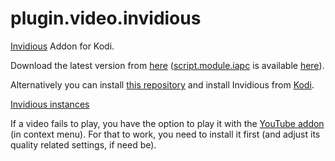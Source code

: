 # plugin.video.invidious
[Invidious](https://github.com/omarroth/invidious) Addon for Kodi.


Download the latest version from [here](https://github.com/lekma/plugin.video.invidious/releases/)
([script.module.iapc](https://github.com/lekma/script.module.iapc/) is available
[here](https://github.com/lekma/script.module.iapc/releases/)).

Alternatively you can install [this repository](https://github.com/lekma/repository.lekma/)
and install Invidious from [Kodi](https://kodi.wiki/view/Add-on_manager#How_to_install_add-ons_from_a_repository).


[Invidious instances](https://instances.invidio.us/?sort_by=health)


If a video fails to play, you have the option to play it with the
[YouTube addon](https://github.com/jdf76/plugin.video.youtube) (in context menu).
For that to work, you need to install it first (and adjust its quality related
settings, if need be).
